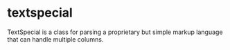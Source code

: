 # textspecial
TextSpecial is a class for parsing a proprietary but simple markup language that can handle multiple columns.
